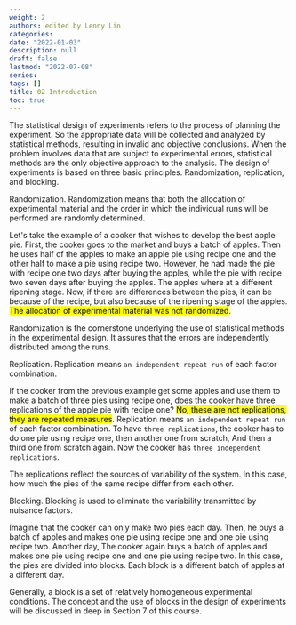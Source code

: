 ```yaml
---
weight: 2
authors: edited by Lenny Lin
categories: 
date: "2022-01-03"
description: null
draft: false
lastmod: "2022-07-08"
series: 
tags: []
title: 02 Introduction
toc: true
---
```




<!--more-->

The statistical design of experiments refers to the process of planning the experiment. So the appropriate data will be collected and analyzed by statistical methods, resulting in invalid and objective conclusions. When the problem involves data that are subject to experimental errors, statistical methods are the only objective approach to the analysis. The design of experiments is based on three basic principles. Randomization, replication, and blocking.  

<font style ="font_upper">Randomization</font>. Randomization means that both the allocation of experimental material and the order in which the individual runs will be performed are randomly determined.  

Let's take the example of a cooker that wishes to develop the best apple pie. First, the cooker goes to the market and buys a batch of apples. Then he uses half of the apples to make an apple pie using recipe one and the other half to make a pie using recipe two. However, he had made the pie with recipe one two days after buying the apples, while the pie with recipe two seven days after buying the apples. The apples where at a different ripening stage. Now, if there are differences between the pies, it can be because of the recipe, but also because of the ripening stage of the apples. <mark>The allocation of experimental material was not randomized</mark>.   

Randomization is the cornerstone underlying the use of statistical methods in the experimental design. It assures that the errors are independently distributed among the runs.  

<font style ="font_upper">Replication</font>. Replication means `an independent repeat run` of each factor combination.  

If the cooker from the previous example get some apples and use them to make a batch of three pies using recipe one, does the cooker have three replications of the apple pie with recipe one? <mark>No, these are not replications, they are repeated measures</mark>. Replication means `an independent repeat run` of each factor combination. To have `three replications`, the cooker has to do one pie using recipe one, then another one from scratch, And then a third one from scratch again. Now the cooker has `three independent replications`.   

The replications reflect the sources of variability of the system. In this case, how much the pies of the same recipe differ from each other.  

<font style ="font_upper">Blocking</font>. Blocking is used to eliminate the variability transmitted by nuisance factors.  

Imagine that the cooker can only make two pies each day. Then, he buys a batch of apples and makes one pie using recipe one and one pie using recipe two. Another day, The cooker again buys a batch of apples and makes one pie using recipe one and one pie using recipe two. In this case, the pies are divided into blocks. Each block is a different batch of apples at a different day.  

Generally, a block is a set of relatively homogeneous experimental conditions. The concept and the use of blocks in the design of experiments will be discussed in deep in Section 7 of this course. 
